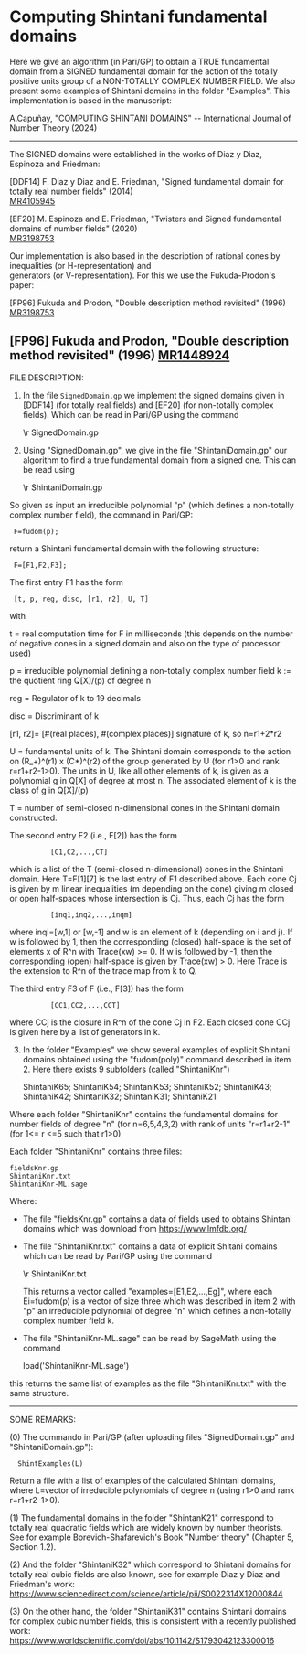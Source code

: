 # Computing Shintani fundamental domains

Here we give an algorithm (in Pari/GP) to obtain a TRUE fundamental domain from a SIGNED fundamental domain for the action of the totally positive units group of a NON-TOTALLY COMPLEX NUMBER FIELD. We also present some examples of Shintani domains in the folder "Examples". This implementation is based in the manuscript:

A.Capuñay, "COMPUTING SHINTANI DOMAINS" -- International Journal of Number Theory (2024)


----------------------------------------------------------------------------------------------------------------
The SIGNED domains were established in the works of Diaz y Diaz, Espinoza and Friedman:

[DDF14] F. Diaz y Diaz and E. Friedman, "Signed fundamental domain for totally real number fields" (2014)  
[MR4105945](https://arxiv.org/abs/1303.3989)

[EF20] M. Espinoza and E. Friedman, "Twisters and Signed fundamental domains of number fields" (2020)  
[MR3198753](https://arxiv.org/abs/1903.07089)

Our implementation is also based in the description of rational cones by inequalities (or H-representation) and    
generators (or V-representation). For this we use the Fukuda-Prodon's paper:  

[FP96] Fukuda and Prodon, "Double description method revisited" (1996)  
[MR3198753](https://arxiv.org/abs/1903.07089) 
 
[FP96] Fukuda and Prodon, "Double description method revisited" (1996) 
[MR1448924](https://link.springer.com/chapter/10.1007/3-540-61576-8_77)
-----------------------------------------------------------------------------------------------------------------


FILE DESCRIPTION:


1. In the file `SignedDomain.gp` we implement the signed domains given in [DDF14] (for totally real fields) and [EF20] (for non-totally complex fields). Which can be read in Pari/GP using the command

     \r SignedDomain.gp

2. Using "SignedDomain.gp", we give in the file "ShintaniDomain.gp" our algorithm to find a true fundamental domain from a signed one. This can be read using 

     \r ShintaniDomain.gp

So given as input an irreducible polynomial "p" (which defines a non-totally complex number field), the command in Pari/GP:

     F=fudom(p);
     
return a Shintani fundamental domain with the following structure:

     F=[F1,F2,F3];
     
The first entry F1 has the form

     [t, p, reg, disc, [r1, r2], U, T]

with 

t    = real computation time for F in milliseconds (this depends on the number of negative cones in a signed domain and 
       also on the type of processor used)
       
p    = irreducible polynomial defining a non-totally complex number field k := the quotient ring Q[X]/(p) of degree n
       
reg  = Regulator of k to 19 decimals

disc = Discriminant of k

[r1, r2]= [#(real places), #(complex places)] signature of k, so n=r1+2*r2

U    = fundamental units of k. The Shintani domain corresponds to the action on (R_+)^(r1) x (C*)^(r2) of the group generated by U (for r1>0 and rank r=r1+r2-1>0). The units in U, like all other elements of k, is given as a polynomial g in Q[X] of degree at most n. The associated element of k is the class of g in Q[X]/(p)
       
T    = number of semi-closed n-dimensional cones in the Shintani domain constructed. 


The second entry F2 (i.e., F[2]) has the form

              [C1,C2,...,CT]

which is a list of the T (semi-closed n-dimensional) cones in the Shintani domain. Here T=F[1][7] is the last entry of F1  described above. Each cone Cj is given by m linear inequalities (m depending on the cone) giving m closed or open half-spaces whose intersection is Cj. Thus, each Cj has the form  

              [inq1,inq2,...,inqm]

where inqi=[w,1] or [w,-1] and w is an element of k (depending on  i and j). If w is followed by 1, then the corresponding (closed) half-space is the set of elements x of R^n with Trace(xw) >= 0. If w is followed by -1, then the corresponding (open) half-space is given by Trace(xw) > 0. Here Trace is the extension to R^n of the trace map from k to Q.

   The third entry F3 of F (i.e., F[3]) has the form  

              [CC1,CC2,...,CCT]

where CCj is the closure in R^n of the cone Cj in F2. Each closed cone CCj is given here by a list of generators in k.



3. In the folder "Examples" we show several examples of explicit Shintani domains obtained using the "fudom(poly)" command described in item 2. Here there exists 9 subfolders (called "ShintaniKnr")

   ShintaniK65; ShintaniK54; ShintaniK53; ShintaniK52; ShintaniK43; ShintaniK42; ShintaniK32; ShintaniK31; ShintaniK21
   
Where each folder "ShintaniKnr" contains the fundamental domains for number fields of degree "n" (for n=6,5,4,3,2) with rank of units "r=r1+r2-1" (for 1<= r <=5 such that r1>0)

Each folder "ShintaniKnr" contains three files:

    fieldsKnr.gp
    ShintaniKnr.txt
    ShintaniKnr-ML.sage

Where:
    
* The file "fieldsKnr.gp" contains a data of fields used to obtains Shintani domains which was download from https://www.lmfdb.org/

* The file "ShintaniKnr.txt" contains a data of explicit Shitani domains which can be read by Pari/GP using the command 

   \r ShintaniKnr.txt
   
  This returns a vector called "examples=[E1,E2,...,Eg]", where each Ei=fudom(p) is a vector of size three which was described in item 2  with "p" an irreducible polynomial of degree "n" which defines a non-totally complex number field k. 

* The file "ShintaniKnr-ML.sage" can be read by SageMath using the command 

  load('ShintaniKnr-ML.sage') 

this returns the same list of examples as the file "ShintaniKnr.txt" with the same structure.

----------------------------------------------------------------------------------------------------------------
   
SOME REMARKS: 

(0) The commando in Pari/GP (after uploading files "SignedDomain.gp" and "ShintaniDomain.gp"):

      ShintExamples(L)
    
Return a file with a list of examples of the calculated Shintani domains, where L=vector of irreducible polynomials of degree n (using r1>0 and rank r=r1+r2-1>0).

(1) The fundamental domains in the folder "ShintanK21" correspond to totally real quadratic fields which are widely known by number theorists. See for example Borevich-Shafarevich's Book "Number theory" (Chapter 5, Section 1.2).

(2) And the folder "ShintaniK32" which correspond to Shintani domains for totally real cubic fields are also known, see for example Diaz y Diaz and Friedman's work: https://www.sciencedirect.com/science/article/pii/S0022314X12000844

(3) On the other hand, the folder "ShintaniK31" contains Shintani domains for complex cubic number fields, this is consistent with a recently published work: https://www.worldscientific.com/doi/abs/10.1142/S1793042123300016

